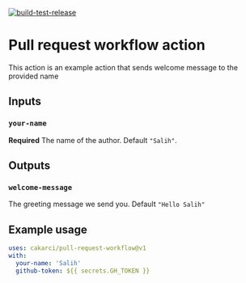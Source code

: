 [![build-test-release](https://github.com/cakarci/github-actions/actions/workflows/build-test-release.yml/badge.svg)](https://github.com/cakarci/github-actions/actions/workflows/build-test-release.yml)

# Pull request workflow action

This action is an example action that sends welcome message to the provided name

## Inputs

### `your-name`

**Required** The name of the author. Default `"Salih"`.

## Outputs

### `welcome-message`

The greeting message we send you. Default `"Hello Salih"`

## Example usage

```yaml
uses: cakarci/pull-request-workflow@v1
with:
  your-name: 'Salih'
  github-token: ${{ secrets.GH_TOKEN }}
```

